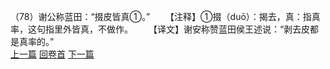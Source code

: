 （78）谢公称蓝田：“掇皮皆真①。”
　　【注释】①掇（duō）：揭去，真：指真率，这句指里外皆真，不做作。
　　【译文】谢安称赞蓝田侯王述说：“剥去皮都是真率的。”
<br>[上一篇](08_077) [回卷首](08_000) [下一篇](08_079)
